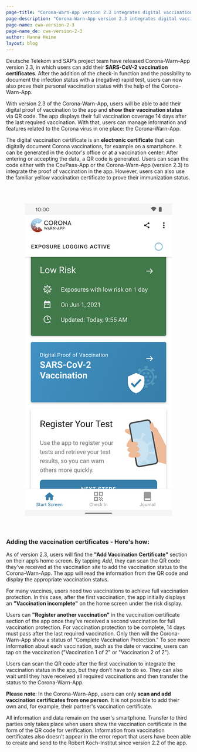 ```yaml
---
page-title: "Corona-Warn-App version 2.3 integrates digital vaccination certificates"
page-description: "Corona-Warn-App version 2.3 integrates digital vaccination certificates"
page-name: cwa-version-2-3
page-name_de: cwa-version-2-3
author: Hanna Heine
layout: blog
---
```


Deutsche Telekom and SAP’s project team have released Corona-Warn-App version 2.3, in which users can add their **SARS-CoV-2 vaccination certificates**. After the addition of the check-in function and the possibility to document the infection status with a (negative) rapid test, users can now also prove their personal vaccination status with the help of the Corona-Warn-App.

<!-- overview -->

With version 2.3 of the Corona-Warn-App, users will be able to add their digital proof of vaccination to the app and **show their vaccination status** via QR code. The app displays their full vaccination coverage 14 days after the last required vaccination. With that, users can manage information and features related to the Corona virus in one place: the Corona-Warn-App.

The digital vaccination certificate is an **electronic certificate** that can digitally document Corona vaccinations, for example on a smartphone. It can be generated in the doctor's office or at a vaccination center: After entering or accepting the data, a QR code is generated. Users can scan the code either with the CovPass-App or the Corona-Warn-App (version 2.3) to integrate the proof of vaccination in the app. However, users can also use the familiar yellow vaccination certificate to prove their immunization status.

<br></br>
<center> <img src="./home_vaccination_immunity.png" title="Vaccination Immunity" style="align: center"></center>
<br></br>


### Adding the vaccination certificates - Here's how:

As of version 2.3, users will find the **"Add Vaccination Certificate"** section on their app’s home screen. By tapping *Add*, they can scan the QR code they’ve received at the vaccination site to add the vaccination status to the Corona-Warn-App. The app will read the information from the QR code and display the appropriate vaccination status. 


For many vaccines, users need two vaccinations to achieve full vaccination protection. In this case, after the first vaccination, the app initially displays an **"Vaccination incomplete"** on the home screen under the risk display. 


Users can **"Register another vaccination"** in the vaccination certificate section of the app once they’ve received a second vaccination for full vaccination protection. For vaccination protection to be complete, 14 days must pass after the last required vaccination. Only then will the Corona-Warn-App show a status of "Complete Vaccination Protection." To see more information about each vaccination, such as the date or vaccine, users can tap on the vaccination ("Vaccination 1 of 2" or "Vaccination 2 of 2").


Users can scan the QR code after the first vaccination to integrate the vaccination status in the app, but they don’t have to do so. They can also wait until they have received all required vaccinations and then transfer the status to the Corona-Warn-App.

**Please note**: In the Corona-Warn-App, users can only **scan and add vaccination certificates from one person**. It is not possible to add their own and, for example, their partner's vaccination certificate. 

All information and data remain on the user's smartphone. Transfer to third parties only takes place when users show the vaccination certificate in the form of the QR code for verification. Information from vaccination certificates also doesn’t appear in the error report that users have been able to create and send to the Robert Koch-Institut since version 2.2 of the app. 


